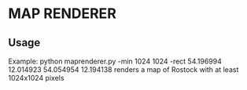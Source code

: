 MAP RENDERER
============

Usage
-----

Example: python maprenderer.py -min 1024 1024 -rect 54.196994 12.014923 54.054954 12.194138 
renders a map of Rostock with at least 1024x1024 pixels